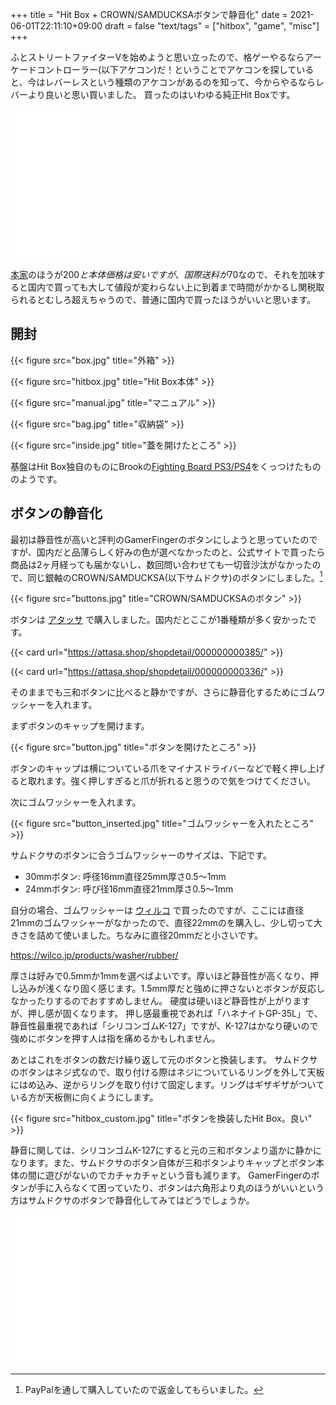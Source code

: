 +++
title = "Hit Box + CROWN/SAMDUCKSAボタンで静音化"
date = 2021-06-01T22:11:10+09:00
draft = false
"text/tags" = ["hitbox", "game", "misc"]
+++

ふとストリートファイターVを始めようと思い立ったので、格ゲーやるならアーケードコントローラー(以下アケコン)だ！ということでアケコンを探していると、今はレバーレスという種類のアケコンがあるのを知って、今からやるならレバーより良いと思い買いました。
買ったのはいわゆる純正Hit Boxです。

<iframe style="width:120px;height:240px;" marginwidth="0" marginheight="0" scrolling="no" frameborder="0" src="//rcm-fe.amazon-adsystem.com/e/cm?lt1=_blank&bc1=000000&IS2=1&bg1=FFFFFF&fc1=000000&lc1=0000FF&t=naoina09-22&language=ja_JP&o=9&p=8&l=as4&m=amazon&f=ifr&ref=as_ss_li_til&asins=B078GBDZX6&linkId=6b2518632326716f30de581b4f7133a3"></iframe>

[本家](https://www.hitboxarcade.com/ja/products/ps4-pc-hit-box)のほうが$200と本体価格は安いですが、国際送料が$70なので、それを加味すると国内で買っても大して値段が変わらない上に到着まで時間がかかるし関税取られるとむしろ超えちゃうので、普通に国内で買ったほうがいいと思います。

## 開封

{{< figure src="box.jpg" title="外箱" >}}

{{< figure src="hitbox.jpg" title="Hit Box本体" >}}

{{< figure src="manual.jpg" title="マニュアル" >}}

{{< figure src="bag.jpg" title="収納袋" >}}

{{< figure src="inside.jpg" title="蓋を開けたところ" >}}

基盤はHit Box独自のものにBrookの[Fighting Board PS3/PS4](https://www.brookaccessory.com/detail/58690501/)をくっつけたもののようです。

## ボタンの静音化

最初は静音性が高いと評判のGamerFingerのボタンにしようと思っていたのですが、国内だと品薄らしく好みの色が選べなかったのと、公式サイトで買ったら商品は2ヶ月経っても届かないし、数回問い合わせても一切音沙汰がなかったので、同じ銀軸のCROWN/SAMDUCKSA(以下サムドクサ)のボタンにしました。[^1]

{{< figure src="buttons.jpg" title="CROWN/SAMDUCKSAのボタン" >}}

ボタンは [アタッサ](https://attasa.shop/) で購入しました。国内だとここが1番種類が多く安かったです。

{{< card url="https://attasa.shop/shopdetail/000000000385/" >}}

{{< card url="https://attasa.shop/shopdetail/000000000336/" >}}

そのままでも三和ボタンに比べると静かですが、さらに静音化するためにゴムワッシャーを入れます。

まずボタンのキャップを開けます。

{{< figure src="button.jpg" title="ボタンを開けたところ" >}}

ボタンのキャップは横についている爪をマイナスドライバーなどで軽く押し上げると取れます。強く押しすぎると爪が折れると思うので気をつけてください。

次にゴムワッシャーを入れます。

{{< figure src="button_inserted.jpg" title="ゴムワッシャーを入れたところ" >}}

サムドクサのボタンに合うゴムワッシャーのサイズは、下記です。

- 30mmボタン: 呼径16mm直径25mm厚さ0.5〜1mm
- 24mmボタン: 呼び径16mm直径21mm厚さ0.5〜1mm

自分の場合、ゴムワッシャーは [ウィルコ](https://wilco.jp/) で買ったのですが、ここには直径21mmのゴムワッシャーがなかったので、直径22mmのを購入し、少し切って大きさを詰めて使いました。ちなみに直径20mmだと小さいです。

https://wilco.jp/products/washer/rubber/

厚さは好みで0.5mmか1mmを選べばよいです。厚いほど静音性が高くなり、押し込みが浅くなり固く感じます。1.5mm厚だと強めに押さないとボタンが反応しなかったりするのでおすすめしません。
硬度は硬いほど静音性が上がりますが、押し感が固くなります。
押し感最重視であれば「ハネナイトGP-35L」で、静音性最重視であれば「シリコンゴムK-127」ですが、K-127はかなり硬いので強めにボタンを押す人は指を痛めるかもしれません。

あとはこれをボタンの数だけ繰り返して元のボタンと換装します。
サムドクサのボタンはネジ式なので、取り付ける際はネジについているリングを外して天板にはめ込み、逆からリングを取り付けて固定します。リングはギザギザがついている方が天板側に向くようにします。

{{< figure src="hitbox_custom.jpg" title="ボタンを換装したHit Box。良い" >}}

静音に関しては、シリコンゴムK-127にすると元の三和ボタンより遥かに静かになります。また、サムドクサのボタン自体が三和ボタンよりキャップとボタン本体の間に遊びがないのでカチャカチャという音も減ります。
GamerFingerのボタンが手に入らなくて困っていたり、ボタンは六角形より丸のほうがいいという方はサムドクサのボタンで静音化してみてはどうでしょうか。

<iframe style="width:120px;height:240px;" marginwidth="0" marginheight="0" scrolling="no" frameborder="0" src="//rcm-fe.amazon-adsystem.com/e/cm?lt1=_blank&bc1=000000&IS2=1&bg1=FFFFFF&fc1=000000&lc1=0000FF&t=naoina09-22&language=ja_JP&o=9&p=8&l=as4&m=amazon&f=ifr&ref=as_ss_li_til&asins=B078GBDZX6&linkId=6b2518632326716f30de581b4f7133a3"></iframe>

[^1]: PayPalを通して購入していたので返金してもらいました。
